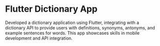 # Flutter Dictionary App

Developed a dictionary application using Flutter, integrating with a dictionary API to provide users with definitions, synonyms, antonyms, and example sentences for words. This app showcases skills in mobile development and API integration.
